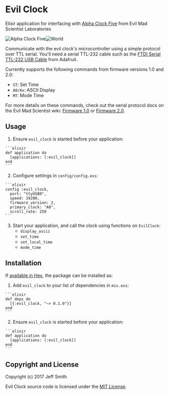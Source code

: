 # Evil Clock

Elixir application for interfacing with [Alpha Clock Five](http://www.evilmadscientist.com/2011/alpha-clock-five/) from Evil Mad Scientist Laboratories

![Alpha Clock Five](https://c1.staticflickr.com/8/7009/6505330263_b18b23b9a7_n.jpg "Alpha Clock Five")![World](https://c1.staticflickr.com/8/7147/6505327051_de08b7d603_n.jpg "Alpha Clock Five")

Communicate with the evil clock's microcontroller using a simple protocol over TTL serial.  You'll need a serial TTL-232 cable such as the [FTDI Serial TTL-232 USB Cable](https://www.adafruit.com/products/70) from Adafruit.

Currently supports the following commands from firmware versions 1.0 and 2.0:

 - `ST`: Set Time
 - `A0/Ax`: ASCII Display
 - `MT`: Mode Time
 
For more details on these commands, check out the serial protocol docs on the Evil Mad Scientist wiki: [Firmware 1.0](http://wiki.evilmadscientist.com/Alpha_Clock_Serial) or [Firmware 2.0](http://wiki.evilmadscientist.com/Alpha_Clock_Serial_v2).

## Usage

  1. Ensure `evil_clock` is started before your application:

    ```elixir
    def application do
      [applications: [:evil_clock]]
    end
    ```

  2. Configure settings in `config/config.exs`:

    ```elixir
	config :evil_clock,
	  port: "ttyUSB0",
	  speed: 19200,
	  firmware_version: 2,
	  primary_clock: "A0",
	  scroll_rate: 250
    ```

  3. Start your application, and call the clock using functions on `EvilClock`:
	  - `display_ascii`
	  - `set_time`
	  - `set_local_time`
	  - `mode_time`

## Installation

If [available in Hex](https://hex.pm/docs/publish), the package can be installed as:

  1. Add `evil_clock` to your list of dependencies in `mix.exs`:

    ```elixir
    def deps do
      [{:evil_clock, "~> 0.1.0"}]
    end
    ```

  2. Ensure `evil_clock` is started before your application:

    ```elixir
    def application do
      [applications: [:evil_clock]]
    end
    ```

## Copyright and License
Copyright (c) 2017 Jeff Smith

Evil Clock source code is licensed under the [MIT License](https://github.com/electricshaman/evil_clock/blob/master/LICENSE).
